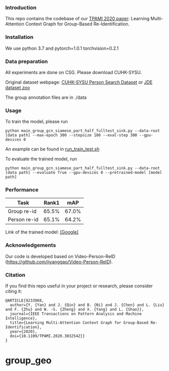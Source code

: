 ### Introduction
This repo contains the codebase of our [TPAMI 2020 paper](https://ieeexplore.ieee.org/document/9233968): Learning Multi-Attention Context Graph for Group-Based Re-Identification.

### Installation
We use python 3.7 and pytorch=1.0.1 torchvision=0.2.1

### Data preparation
All experiments are done on CSG. Please download CUHK-SYSU.

Original dataset webpage: [CUHK-SYSU Person Search Dataset](http://www.ee.cuhk.edu.hk/~xgwang/PS/dataset.html) or [JDE dataset zoo](https://github.com/Zhongdao/Towards-Realtime-MOT/blob/master/DATASET_ZOO.md)

The group annotation files are in ./data

### Usage
To train the model, please run

    python main_group_gcn_siamese_part_half_fulltest_sink.py --data-root [data path] --max-epoch 300 --stepsize 100 --eval-step 300 --gpu-devices 0
    
An example can be found in [run_train_test.sh](https://github.com/daodaofr/group_reid/blob/master/run_train_test.sh)

To evaluate the trained model, run
    
    python main_group_gcn_siamese_part_half_fulltest_sink.py --data-root [data path] --evaluate True --gpu-devices 0 --pretrained-model [model path]

### Performance
|Task|Rank1 | mAP | 
|-----|------|-----|
|Group re-id| 65.5%|67.0%| 
|Person re-id|65.1%|64.2%| 

Link of the trained model: [[Google]](https://drive.google.com/file/d/1SLR1w8u0v_LzYepEP4v-eomZtxC3rK39/view?usp=sharing)

### Acknowledgements
Our code is developed based on Video-Person-ReID (https://github.com/jiyanggao/Video-Person-ReID). 

### Citation
If you find this repo useful in your project or research, please consider citing it:
```
@ARTICLE{9233968,
  author={Y. {Yan} and J. {Qin} and B. {Ni} and J. {Chen} and L. {Liu} and F. {Zhu} and W. -S. {Zheng} and X. {Yang} and L. {Shao}},
  journal={IEEE Transactions on Pattern Analysis and Machine Intelligence}, 
  title={Learning Multi-Attention Context Graph for Group-Based Re-Identification}, 
  year={2020},
  doi={10.1109/TPAMI.2020.3032542}}
}
```
# group_geo
